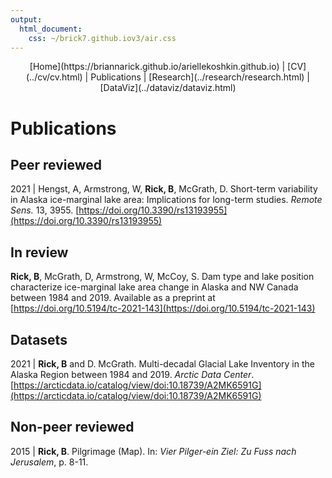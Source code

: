 ```yaml
---
output: 
  html_document: 
    css: ~/brick7.github.iov3/air.css
---
```

<center>
[Home](https://briannarick.github.io/ariellekoshkin.github.io) | [CV](../cv/cv.html) | Publications | [Research](../research/research.html) | [DataViz](../dataviz/dataviz.html)
</center>

# Publications

## Peer reviewed
2021 | Hengst, A, Armstrong, W, **Rick, B**, McGrath, D. Short-term variability in Alaska ice-marginal lake area: Implications for long-term studies. *Remote Sens.* 13, 3955. [https://doi.org/10.3390/rs13193955](https://doi.org/10.3390/rs13193955)

## In review
**Rick, B**, McGrath, D, Armstrong, W, McCoy, S. Dam type and lake position characterize ice-marginal lake area change in Alaska and NW Canada between 1984 and 2019. Available as a preprint at [https://doi.org/10.5194/tc-2021-143](https://doi.org/10.5194/tc-2021-143)

## Datasets
2021 | **Rick, B** and D. McGrath. Multi-decadal Glacial Lake Inventory in the Alaska Region between 1984 and 2019. *Arctic Data Center*. [https://arcticdata.io/catalog/view/doi:10.18739/A2MK6591G](https://arcticdata.io/catalog/view/doi:10.18739/A2MK6591G)

## Non-peer reviewed
2015 | **Rick, B**. Pilgrimage (Map). In: *Vier Pilger-ein Ziel: Zu Fuss nach Jerusalem*, p. 8-11.
